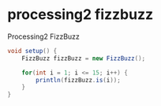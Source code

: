 # processing2 fizzbuzz

Processing2 FizzBuzz

```java
void setup() {
    FizzBuzz fizzBuzz = new FizzBuzz();

    for(int i = 1; i <= 15; i++) {
        println(fizzBuzz.is(i));
    }
}
```
